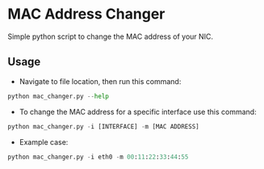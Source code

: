 # MAC Address Changer

<p>Simple python script to change the MAC address of your NIC.</p>

## Usage

-  Navigate to file location, then run this command:

```python
python mac_changer.py --help
```

-  To change the MAC address for a specific interface use this command:

```python
python mac_changer.py -i [INTERFACE] -m [MAC ADDRESS]
```
  
-  Example case:

  ```python
python mac_changer.py -i eth0 -m 00:11:22:33:44:55
```
